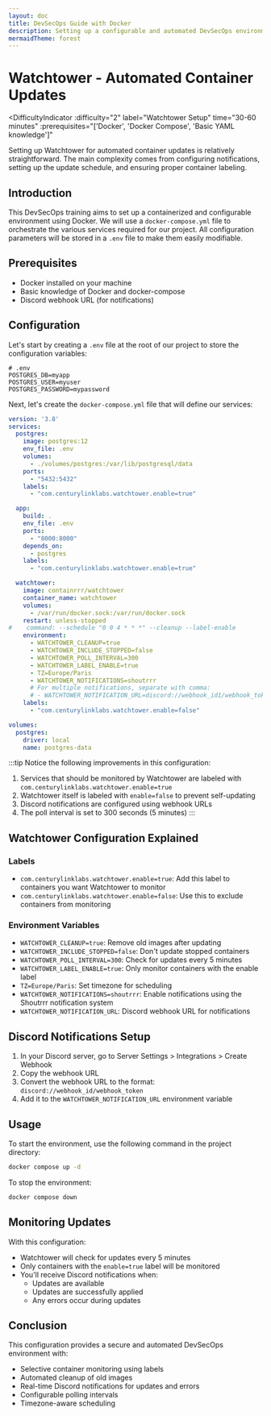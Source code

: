 ```yaml
---
layout: doc
title: DevSecOps Guide with Docker
description: Setting up a configurable and automated DevSecOps environment with Docker
mermaidTheme: forest
---
```


# Watchtower - Automated Container Updates

<DifficultyIndicator 
  :difficulty="2" 
  label="Watchtower Setup" 
  time="30-60 minutes" 
  :prerequisites="['Docker', 'Docker Compose', 'Basic YAML knowledge']"
>
  Setting up Watchtower for automated container updates is relatively straightforward. The main complexity comes from configuring notifications, setting up the update schedule, and ensuring proper container labeling.
</DifficultyIndicator>

## Introduction

This DevSecOps training aims to set up a containerized and configurable environment using Docker. We will use a `docker-compose.yml` file to orchestrate the various services required for our project. All configuration parameters will be stored in a `.env` file to make them easily modifiable.

## Prerequisites

- Docker installed on your machine
- Basic knowledge of Docker and docker-compose
- Discord webhook URL (for notifications)

## Configuration

Let's start by creating a `.env` file at the root of our project to store the configuration variables:

```
# .env
POSTGRES_DB=myapp
POSTGRES_USER=myuser
POSTGRES_PASSWORD=mypassword
```

Next, let's create the `docker-compose.yml` file that will define our services:

```yaml
version: '3.8'
services:
  postgres:
    image: postgres:12
    env_file: .env
    volumes:
      - ./volumes/postgres:/var/lib/postgresql/data
    ports:
      - "5432:5432"
    labels:
      - "com.centurylinklabs.watchtower.enable=true"

  app:
    build: .
    env_file: .env
    ports:
      - "8000:8000"
    depends_on:
      - postgres
    labels:
      - "com.centurylinklabs.watchtower.enable=true"

  watchtower:
    image: containrrr/watchtower
    container_name: watchtower
    volumes:
      - /var/run/docker.sock:/var/run/docker.sock
    restart: unless-stopped
#    command: --schedule "0 0 4 * * *" --cleanup --label-enable
    environment:
      - WATCHTOWER_CLEANUP=true
      - WATCHTOWER_INCLUDE_STOPPED=false
      - WATCHTOWER_POLL_INTERVAL=300
      - WATCHTOWER_LABEL_ENABLE=true
      - TZ=Europe/Paris
      - WATCHTOWER_NOTIFICATIONS=shoutrrr
      # For multiple notifications, separate with comma:
      # - WATCHTOWER_NOTIFICATION_URL=discord://webhook_id1/webhook_token1,discord://webhook_id2/webhook_token2
    labels:
      - "com.centurylinklabs.watchtower.enable=false"

volumes:
  postgres:
    driver: local
    name: postgres-data
```

:::tip
Notice the following improvements in this configuration:
1. Services that should be monitored by Watchtower are labeled with `com.centurylinklabs.watchtower.enable=true`
2. Watchtower itself is labeled with `enable=false` to prevent self-updating
3. Discord notifications are configured using webhook URLs
4. The poll interval is set to 300 seconds (5 minutes)
:::

## Watchtower Configuration Explained

### Labels
- `com.centurylinklabs.watchtower.enable=true`: Add this label to containers you want Watchtower to monitor
- `com.centurylinklabs.watchtower.enable=false`: Use this to exclude containers from monitoring

### Environment Variables
- `WATCHTOWER_CLEANUP=true`: Remove old images after updating
- `WATCHTOWER_INCLUDE_STOPPED=false`: Don't update stopped containers
- `WATCHTOWER_POLL_INTERVAL=300`: Check for updates every 5 minutes
- `WATCHTOWER_LABEL_ENABLE=true`: Only monitor containers with the enable label
- `TZ=Europe/Paris`: Set timezone for scheduling
- `WATCHTOWER_NOTIFICATIONS=shoutrrr`: Enable notifications using the Shoutrrr notification system
- `WATCHTOWER_NOTIFICATION_URL`: Discord webhook URL for notifications

## Discord Notifications Setup

1. In your Discord server, go to Server Settings > Integrations > Create Webhook
2. Copy the webhook URL
3. Convert the webhook URL to the format: `discord://webhook_id/webhook_token`
4. Add it to the `WATCHTOWER_NOTIFICATION_URL` environment variable

## Usage

To start the environment, use the following command in the project directory:

```bash
docker compose up -d
```

To stop the environment:

```bash
docker compose down
```

## Monitoring Updates

With this configuration:
- Watchtower will check for updates every 5 minutes
- Only containers with the `enable=true` label will be monitored
- You'll receive Discord notifications when:
  - Updates are available
  - Updates are successfully applied
  - Any errors occur during updates

## Conclusion

This configuration provides a secure and automated DevSecOps environment with:
- Selective container monitoring using labels
- Automated cleanup of old images
- Real-time Discord notifications for updates and errors
- Configurable polling intervals
- Timezone-aware scheduling
